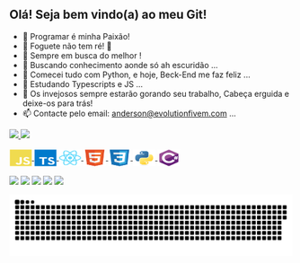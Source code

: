 ## Olá! Seja bem vindo(a) ao meu Git!

- 💖 Programar é minha Paixão!
- 🤑 Foguete não tem ré! 🚀
- 🙏 Sempre em busca do melhor !
- 🤖 Buscando conhecimento aonde só ah escuridão ...
- 🌱 Comecei tudo com Python, e hoje, Beck-End me faz feliz ...
- 💞️ Estudando Typescripts e JS ...
- 👀 Os invejosos sempre estarão gorando seu trabalho, Cabeça erguida e deixe-os para trás!
- 📫 Contacte pelo email: anderson@evolutionfivem.com ...

<div>
  <a href="https://github.com/andifabris">
  <img height="180em" src="https://github-readme-stats.vercel.app/api?username=andifabris&show_icons=true&theme=dark&include_all_commits=true&count_private=true"/>
  <img height="180em" src="https://github-readme-stats.vercel.app/api/top-langs/?username=andifabris&layout=compact&langs_count=7&theme=dark"/>
</div>

<div style="display: inline_block"><br>
  <img align="center" alt="Andi-Js" height="30" width="40" src="https://raw.githubusercontent.com/devicons/devicon/master/icons/javascript/javascript-plain.svg">
  <img align="center" alt="Andi-Ts" height="30" width="40" src="https://raw.githubusercontent.com/devicons/devicon/master/icons/typescript/typescript-plain.svg">
  <img align="center" alt="Andi-React" height="30" width="40" src="https://raw.githubusercontent.com/devicons/devicon/master/icons/react/react-original.svg">
  <img align="center" alt="Andi-HTML" height="30" width="40" src="https://raw.githubusercontent.com/devicons/devicon/master/icons/html5/html5-original.svg">
  <img align="center" alt="Andi-CSS" height="30" width="40" src="https://raw.githubusercontent.com/devicons/devicon/master/icons/css3/css3-original.svg">
  <img align="center" alt="Andi-Python" height="30" width="40" src="https://raw.githubusercontent.com/devicons/devicon/master/icons/python/python-original.svg">
  <img align="center" alt="Andi-Csharp" height="30" width="40" src="https://raw.githubusercontent.com/devicons/devicon/master/icons/csharp/csharp-original.svg">
</div>
  
<br>
<div> 
 <a href="https://www.youtube.com/channel/UCmrgyBaEaeHh_0o9DbvqJ_w" target="_blank"><img src="https://img.shields.io/badge/YouTube-FF0000?style=for-the-badge&logo=youtube&logoColor=white" target="_blank"></a>
 <a href="https://instagram.com/andifabris" target="_blank"><img src="https://img.shields.io/badge/-Instagram-%23E4405F?style=for-the-badge&logo=instagram&logoColor=white" target="_blank"></a>
 <a href="https://www.twitch.tv/andigame" target="_blank"><img src="https://img.shields.io/badge/Twitch-9146FF?style=for-the-badge&logo=twitch&logoColor=white" target="_blank"></a>
 <a href="https://discord.gg/RhWPgyptks" target="_blank"><img src="https://img.shields.io/badge/Discord-7289DA?style=for-the-badge&logo=discord&logoColor=white" target="_blank"></a> 
 <a href = "mailto:contato@evolutionfivem.com"><img src="https://img.shields.io/badge/-Gmail-%23333?style=for-the-badge&logo=gmail&logoColor=white" target="_blank"></a>
<br>

![Snake animation](https://github.com/andifabris/andifabris/blob/output/github-contribution-grid-snake.svg)
 
</div>
